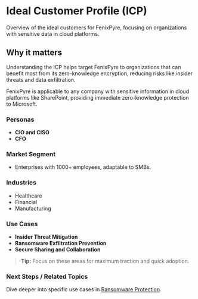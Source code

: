 # Ideal Customer Profile (ICP)

Overview of the ideal customers for FenixPyre, focusing on organizations with sensitive data in cloud platforms.


## Why it matters
Understanding the ICP helps target FenixPyre to organizations that can benefit most from its zero-knowledge encryption, reducing risks like insider threats and data exfiltration.

FenixPyre is applicable to any company with sensitive information in cloud platforms like SharePoint, providing immediate zero-knowledge protection to Microsoft.

### Personas
- **CIO and CISO**
- **CFO**

### Market Segment
- Enterprises with 1000+ employees, adaptable to SMBs.

### Industries
- Healthcare
- Financial
- Manufacturing

### Use Cases
- **Insider Threat Mitigation**
- **Ransomware Exfiltration Prevention**
- **Secure Sharing and Collaboration**

> **Tip:** Focus on these areas for maximum traction and quick adoption.

### Next Steps / Related Topics
Dive deeper into specific use cases in [Ransomware Protection](../08-use-cases/ransomware-exfiltration.md).